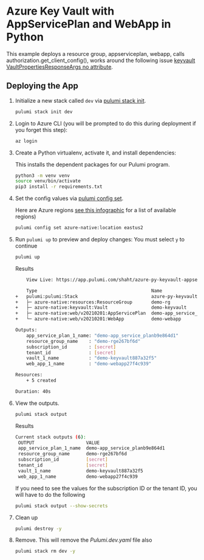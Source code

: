 # Azure Key Vault with AppServicePlan and WebApp in Python

This example deploys a resource group, appserviceplan, webapp, calls authorization.get_client_config(), works around the following issue [keyvault VaultPropertiesResponseArgs no attribute](https://github.com/pulumi/pulumi-azure-native/issues/2057).

## Deploying the App

1. Initialize a new stack called `dev` via [pulumi stack init](https://www.pulumi.com/docs/reference/cli/pulumi_stack_init/).
   ```bash
   pulumi stack init dev
   ```

1. Login to Azure CLI (you will be prompted to do this during deployment if you forget this step):
    ```bash
    az login
    ```

1. Create a Python virtualenv, activate it, and install dependencies:

    This installs the dependent packages for our Pulumi program.

    ```bash
    python3 -m venv venv
    source venv/bin/activate
    pip3 install -r requirements.txt
    ```

1. Set the config values via [pulumi config set](https://www.pulumi.com/docs/reference/cli/pulumi_config_set/).

   Here are Azure regions [see this infographic](https://azure.microsoft.com/en-us/global-infrastructure/regions/) for a list of available regions)

   ```bash
   pulumi config set azure-native:location eastus2
   ```

1. Run `pulumi up` to preview and deploy changes: You must select `y` to continue
  
    ```bash
    pulumi up
    ```

    Results
    ```bash
        View Live: https://app.pulumi.com/shaht/azure-py-keyvault-appserviceplan-webservice/dev/updates/7

        Type                                          Name                                             Status            
    +   pulumi:pulumi:Stack                           azure-py-keyvault-appserviceplan-webservice-dev  created (38s)     
    +   ├─ azure-native:resources:ResourceGroup       demo-rg                                          created (1s)      
    +   ├─ azure-native:keyvault:Vault                demo-keyvault                                    created (33s)     
    +   ├─ azure-native:web/v20210201:AppServicePlan  demo-app_service_plan                            created (6s)      
    +   └─ azure-native:web/v20210201:WebApp          demo-webapp                                      created (19s)     
    
    Outputs:
        app_service_plan_1_name: "demo-app_service_planb9e864d1"
        resource_group_name    : "demo-rge267bf6d"
        subscription_id        : [secret]
        tenant_id              : [secret]
        vault_1_name           : "demo-keyvault887a32f5"
        web_app_1_name         : "demo-webapp27f4c939"

    Resources:
        + 5 created

    Duration: 40s
    ```

1. View the outputs.
   ```bash
   pulumi stack output
   ```

   Results
   ```bash
   Current stack outputs (6):
    OUTPUT                   VALUE
    app_service_plan_1_name  demo-app_service_planb9e864d1
    resource_group_name      demo-rge267bf6d
    subscription_id          [secret]
    tenant_id                [secret]
    vault_1_name             demo-keyvault887a32f5
    web_app_1_name           demo-webapp27f4c939
   ```

   If you need to see the values for the subscription ID or the tenant ID, you will have to do the following
   ```bash
   pulumi stack output --show-secrets
   ```

1. Clean up
   ```bash
   pulumi destroy -y
   ```

1. Remove.  This will remove the *Pulumi.dev.yaml* file also
   ```bash
   pulumi stack rm dev -y
   ```